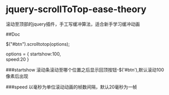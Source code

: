 # jquery-scrollToTop-ease-theory

滚动至顶部的jquery插件，手工写缓冲算法，适合新手学习缓冲动画


##Doc

$("#btn").scrolltotop(options);

options = {
    startshow:100,  
    speed:20
}

###startshow
  滚动条滚动至哪个位置之后显示回顶按钮-$('#btn'),默认滚动100像素后出现

###speed
   以毫秒为单位滚动动画的帧数间隔，默认20毫秒为一帧
